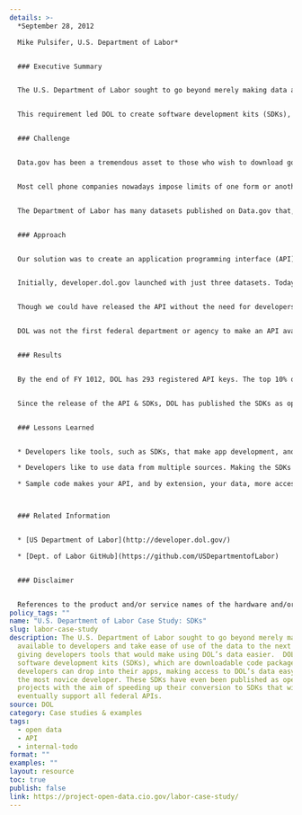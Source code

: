 ```yaml
---
details: >-
  *September 28, 2012  

  Mike Pulsifer, U.S. Department of Labor*  


  ### Executive Summary


  The U.S. Department of Labor sought to go beyond merely making data available to developers and take ease of use of the data to the next level by giving developers tools that would make using DOL’s data easier. The target audience was not just experienced developers, but even those who may be just starting out with a how-to book and a great idea. The developer should not necessarily know what JSON or XML are.


  This requirement led DOL to create software development kits (SDKs), which are downloadable code packages that developers can drop into their apps, making access to DOL’s data easy for even the most novice developer. Not content with just providing the tools, DOL provides sample projects that the developers can use to help them get started even quicker. These SDKs have even been published as open source projects with the aim of speeding up their conversion to SDKs that will eventually support all federal APIs.


  ### Challenge


  Data.gov has been a tremendous asset to those who wish to download government datasets, large and small. Experts on the data can extract a wealth of data from one or more dataset and publish their findings for everyone else to consume. However, it’s those large datasets that can pose a particular challenge for developers of mobile apps.


  Most cell phone companies nowadays impose limits of one form or another on their customers’ data usage. Using one provider as an example, the basic data plan, targeted at the typical smartphone user, has a limit of 200 megabytes (MB) per month. Once this limit is exceeded, the user can face additional charges. One smartphone platform even limits over-the-air app downloads to 20 MB to protect the users’ data caps.


  The Department of Labor has many datasets published on Data.gov that, if included in a mobile app, would consume at least a half of a typical user’s monthly data limit, assuming they could download it over the air at all. One, the Workforce Investment Act (WIA) Net Impact Evaluation Dataset, measures in at a hefty 321 MB.


  ### Approach


  Our solution was to create an application programming interface (API) that would allow developers of web or mobile apps to download only what their app needs when it needs it. Rather than include the entire dataset, the app would send a request to DOL’s API asking for a much smaller subset of that data. The response would be typically much smaller than an average web page, reducing the impact on the user. DOL’s API is not a replacement for the datasets published to Data.gov. However, it provides instant, light-weight, and easy to access data for developers of web and mobile apps.


  Initially, developer.dol.gov launched with just three datasets. Today, the API provides access to 32 datasets containing a total of 175 individual tables across 4 categories. One of the visions of our API effort is to ensure all of the department’s publicly available data is also available through the API, so expect this number to grow as time goes on.


  Though we could have released the API without the need for developers to provide an API key, we chose to include this requirement to give us the ability to generate detailed metrics and throttle (or shut off) requests from rogue apps.


  DOL was not the first federal department or agency to make an API available to developers, but we were the first to provide software development kits (SDKs) and sample code to developers to make use of our API even easier. Our SDKs contain code that they can include in their apps that take care of the connection to the API as well as making requests and retrieving data. This particular innovation lowers the barrier to entry to the point where even someone with a great idea and basic programming skills can start developing apps with DOL data.


  ### Results


  By the end of FY 1012, DOL has 293 registered API keys. The top 10% of API-using developers have generated 7,259,407 requests. The SDKs have proven to be popular, especially among challenge participants. DOL even “eats its own dog food,” using the SDKs in its own projects, including the “Labor Stats” mobile app.


  Since the release of the API & SDKs, DOL has published the SDKs as open source projects and has begun modifying them to work with other federal agency APIs. The first of these that now support APIs other than just DOL’s is the iOS SDK. Since they are open source projects, DOL is open to code contributions by the public and other agencies.


  ### Lessons Learned


  * Developers like tools, such as SDKs, that make app development, and government data use, easier.

  * Developers like to use data from multiple sources. Making the SDKs compatible with other agency APIs, rather than producing multiple SDKs for each individual API, will make app development even easier.

  * Sample code makes your API, and by extension, your data, more accessible to novice developers.



  ### Related Information


  * [US Department of Labor](http://developer.dol.gov/)

  * [Dept. of Labor GitHub](https://github.com/USDepartmentofLabor)


  ### Disclaimer


  References to the product and/or service names of the hardware and/or software products used in this case study do not constitute an endorsement of such hardware and/or software products.
policy_tags: ""
name: "U.S. Department of Labor Case Study: SDKs"
slug: labor-case-study
description: The U.S. Department of Labor sought to go beyond merely making data
  available to developers and take ease of use of the data to the next level by
  giving developers tools that would make using DOL’s data easier.  DOL created
  software development kits (SDKs), which are downloadable code packages that
  developers can drop into their apps, making access to DOL’s data easy for even
  the most novice developer. These SDKs have even been published as open source
  projects with the aim of speeding up their conversion to SDKs that will
  eventually support all federal APIs.
source: DOL
category: Case studies & examples
tags:
  - open data
  - API
  - internal-todo
format: ""
examples: ""
layout: resource
toc: true
publish: false
link: https://project-open-data.cio.gov/labor-case-study/
---
```

